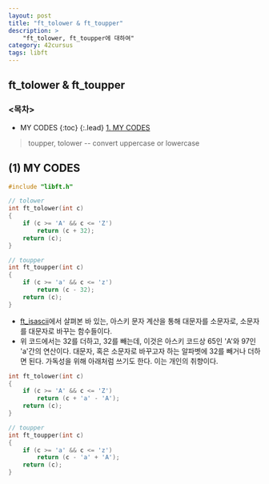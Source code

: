 ```yaml
---
layout: post
title: "ft_tolower & ft_toupper"
description: >
    "ft_tolower, ft_toupper에 대하여"
category: 42cursus
tags: libft
---
```

## ft_tolower & ft_toupper

### <목차>
* MY CODES
{:toc}
{:.lead}
[1. MY CODES](#1-my-codes)

> toupper, tolower -- convert uppercase or lowercase


## (1) MY CODES
~~~c
#include "libft.h"

// tolower
int	ft_tolower(int c)
{
	if (c >= 'A' && c <= 'Z')
		return (c + 32);
	return (c);
}

// toupper
int	ft_toupper(int c)
{
	if (c >= 'a' && c <= 'z')
		return (c - 32);
	return (c);
}
~~~

- [ft_isascii](https://espebaum.github.io/libft/2023-09-24-ft-isascii-ft-isprint/)에서 살펴본 바 있는, 아스키 문자 계산을 통해 대문자를 소문자로, 소문자를 대문자로 바꾸는 함수들이다.
- 위 코드에서는 32를 더하고, 32를 빼는데, 이것은 아스키 코드상 65인 'A'와 97인 'a'간의 연산이다. 대문자, 혹은 소문자로 바꾸고자 하는 알파벳에 32를 빼거나 더하면 된다. 가독성을 위해 아래처럼 쓰기도 한다. 이는 개인의 취향이다.

~~~c
int	ft_tolower(int c)
{
	if (c >= 'A' && c <= 'Z')
		return (c + 'a' - 'A');
	return (c);
}

// toupper
int	ft_toupper(int c)
{
	if (c >= 'a' && c <= 'z')
		return (c - 'a' + 'A');
	return (c);
}
~~~